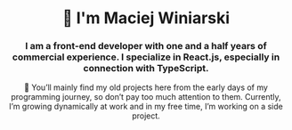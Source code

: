 <h1 align="center">👋 I'm Maciej Winiarski</h1>
<h3 align="center">I am a front-end developer with one and a half years of commercial experience. I specialize in React.js, especially in connection with TypeScript.</h3>

<p align="center">🔭 You’ll mainly find my old projects here from the early days of my programming journey, so don’t pay too much attention to them. Currently, I’m growing dynamically at work and in my free time, I’m working on a side project.</p>
